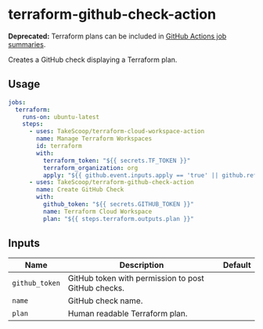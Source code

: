 # terraform-github-check-action

**Deprecated:** Terraform plans can be included in [GitHub Actions job summaries](https://github.blog/2022-05-09-supercharging-github-actions-with-job-summaries/).

Creates a GitHub check displaying a Terraform plan.

## Usage

```yaml
jobs:
  terraform:
    runs-on: ubuntu-latest
    steps:
      - uses: TakeScoop/terraform-cloud-workspace-action
        name: Manage Terraform Workspaces
        id: terraform
        with:
          terraform_token: "${{ secrets.TF_TOKEN }}"
          terraform_organization: org 
          apply: "${{ github.event.inputs.apply == 'true' || github.ref == format('refs/heads/{0}', github.event.repository.default_branch) }}"
      - uses: TakeScoop/terraform-github-check-action
        name: Create GitHub Check
        with:
          github_token: "${{ secrets.GITHUB_TOKEN }}"
          name: Terraform Cloud Workspace
          plan: "${{ steps.terraform.outputs.plan }}"
```

## Inputs

| Name | Description | Default |
| --- | --- | --- |
| `github_token` | GitHub token with permission to post GitHub checks. | |
| `name` | GitHub check name. | |
| `plan` | Human readable Terraform plan. | |
